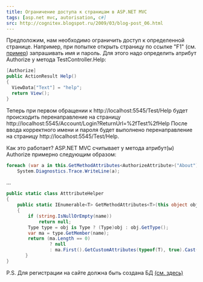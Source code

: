 ```yaml
---
title: Ограничение доступа к страницам в ASP.NET MVC
tags: [asp.net mvc, autorisation, c#]
src: http://cognitex.blogspot.ru/2009/03/blog-post_06.html
---
```

Предположим, нам необходимо ограничить доступ к определенной странице.
Например, при попытке открыть страницу по ссылке "F1" (см. [пример](http://cognitex.blogspot.com/2009/03/aspnet-mvc.html)) запрашивать имя и пароль.
Для этого надо определить атрибут Authorize у метода TestController.Help:
```c#
[Authorize]
public ActionResult Help()
{
  ViewData["Text"] = "help";
  return View();
}
```
Теперь при первом обращении к http://localhost:5545/Test/Help будет происходить перенаправление на страницу http://localhost:5545/Account/Login?ReturnUrl=%2fTest%2fHelp
После ввода корректного имени и пароля будет выполнено перенаправление на страницу http://localhost:5545/Test/Help.

Как это работает? ASP.NET MVC считывает у метода атрибут(ы) Authorize примерно следующим образом:
```c#
foreach (var a in this.GetMethodAttributes<AuthorizeAttribute>("About"))
    System.Diagnostics.Trace.WriteLine(a);
```
...
```c#
public static class AtttributeHelper
{
    public static IEnumerable<T> GetMethodAttributes<T>(this object obj, string name)
    {
        if (string.IsNullOrEmpty(name))
            return null;
        Type type = obj is Type ? (Type)obj : obj.GetType();
        var ma = type.GetMember(name);
        return (ma.Length == 0)
	            ? null
	            : ma.First().GetCustomAttributes(typeof(T), true).Cast();
	   }
}
```
P.S.
Для регистрации на сайте должна быть создана БД [(см. здесь)](http://cognitex.blogspot.com/2009/03/blog-post_1584.html)
